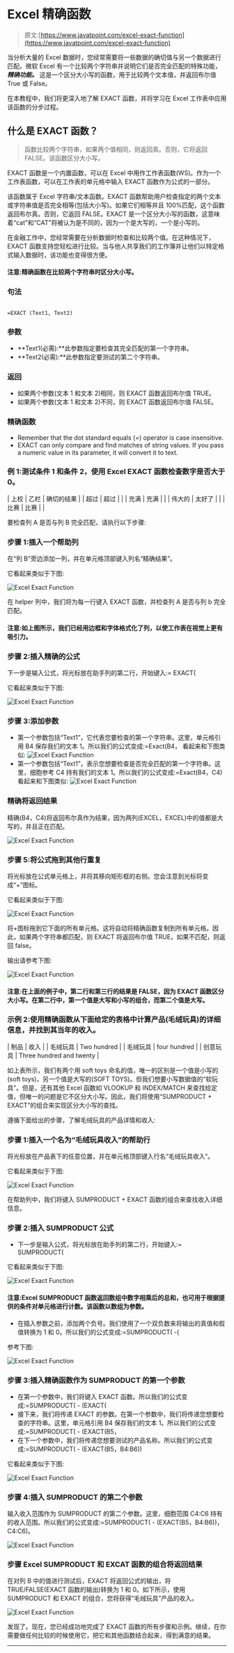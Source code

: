 # Excel 精确函数

> 原文:[https://www.javatpoint.com/excel-exact-function](https://www.javatpoint.com/excel-exact-function)

当分析大量的 Excel 数据时，您经常需要将一些数据的确切值与另一个数据进行匹配。微软 Excel 有一个比较两个字符串并说明它们是否完全匹配的特殊功能， ***精确功能。*** 这是一个区分大小写的函数，用于比较两个文本值，并返回布尔值 True 或 False。

在本教程中，我们将更深入地了解 EXACT 函数，并将学习在 Excel 工作表中应用该函数的分步过程。

## 什么是 EXACT 函数？

> 函数比较两个字符串，如果两个值相同，则返回真。否则，它将返回 FALSE。该函数区分大小写。

EXACT 函数是一个内置函数，可以在 Excel 中用作工作表函数(WS)。作为一个工作表函数，可以在工作表的单元格中输入 EXACT 函数作为公式的一部分。

该函数属于 Excel 字符串/文本函数。EXACT 函数帮助用户检查指定的两个文本或字符串值是否完全相等(包括大小写)。如果它们相等并且 100%匹配，这个函数返回布尔真。否则，它返回 FALSE。EXACT 是一个区分大小写的函数，这意味着“cat”和“CAT”将被认为是不同的，因为一个是大写的，一个是小写的。

在金融工作中，您经常需要在分析数据时检查和比较两个值。在这种情况下，EXACT 函数支持您轻松进行比较。当与他人共享我们的工作簿并让他们以特定格式输入数据时，该功能也变得很方便。

#### 注意:精确函数在比较两个字符串时区分大小写。

### 句法

```

=EXACT (Text1, Text2)

```

### 参数

*   **Text1(必需):**此参数指定要检查其完全匹配的第一个字符串。
*   **Text2(必需):**此参数指定要测试的第二个字符串。

### 返回

*   如果两个参数(文本 1 和文本 2)相同，则 EXACT 函数返回布尔值 TRUE。
*   如果两个参数(文本 1 和文本 2)不同，则 EXACT 函数返回布尔值 FALSE。

### 精确函数

*   Remember that the dot standard equals (=) operator is case insensitive.
*   EXACT can only compare and find matches of string values. If you pass a numeric value in its parameter, it will convert it to text.

### 例 1:测试条件 1 和条件 2，使用 Excel EXACT 函数检查数字是否大于 0。

| 上校 | 乙栏 | 确切的结果 |
| 超过 | 超过 |  |
| 充满 | 充满 |  |
| 伟大的 | 太好了 |  |
| 比赛 | 比赛 |  |

要检查列 A 是否与列 B 完全匹配，请执行以下步骤:

### 步骤 1:插入一个帮助列

在“列 B”旁边添加一列，并在单元格顶部键入列名“精确结果”。

它看起来类似于下图:

![Excel Exact Function](img/94e24af28ce3a6d2b68e4d47b750d814.png)

在 helper 列中，我们将为每一行键入 EXACT 函数，并检查列 A 是否与列 b 完全匹配。

#### 注意:如上图所示，我们已经用边框和字体格式化了列，以使工作表在视觉上更有吸引力。

### 步骤 2:插入精确的公式

下一步是输入公式，将光标放在助手列的第二行，开始键入:= EXACT(

它看起来类似于下图:

![Excel Exact Function](img/d7f43e61fdbb236fef1dc68438173056.png)

### 步骤 3:添加参数

*   第一个参数包括“Text1”，它代表您要检查的第一个字符串。这里，单元格引用 B4 保存我们的文本 1。所以我们的公式变成:=Exact(B4，
    看起来和下图类似:
    ![Excel Exact Function](img/32dc41cba075d56a0922e7d95852982b.png)
*   第一个参数包括“Text1”，表示您想要检查是否完全匹配的第一个字符串。这里，细胞参考 C4 持有我们的文本 1。所以我们的公式变成:=Exact(B4，C4)
    看起来和下图类似:
    ![Excel Exact Function](img/efc372873e6b4f1b31ac95942a7ef77d.png)

### 精确将返回结果

精确(B4，C4)将返回布尔真作为结果，因为两列(EXCEL，EXCEL)中的值都是大写的，并且正在匹配。

![Excel Exact Function](img/3160ece649c8d790d421538059128e59.png)

### 步骤 5:将公式拖到其他行重复

将光标放在公式单元格上，并将其移向矩形框的右侧。您会注意到光标将变成“+”图标。

它看起来类似于下图:

![Excel Exact Function](img/f0348ae5e6ca8b86e2a62ac4a73e74db.png)

将+图标拖到它下面的所有单元格。这将自动将精确函数复制到所有单元格。因此，如果两个字符串都匹配，则 EXACT 将返回布尔值 TRUE，如果不匹配，则返回 false。

输出请参考下图:

![Excel Exact Function](img/03afe4103e8d806857803649bb798018.png)

#### 注意:在上面的例子中，第二行和第三行的结果是 FALSE，因为 EXACT 函数区分大小写。在第二行中，第一个值是大写和小写的组合，而第二个值是大写。

### 示例 2:使用精确函数从下面给定的表格中计算产品(毛绒玩具)的详细信息，并找到其当年的收入。

| 制品 | 收入 |
| 毛绒玩具 | Two hundred |
| 毛绒玩具 | four hundred |
| 创意玩具 | Three hundred and twenty |

如上表所示，我们有两个用 soft toys 命名的值，唯一的区别是一个值是小写的(soft toys)，另一个值是大写的(SOFT TOYS)。但我们想要小写数据值的“软玩具”。但是，还有其他 Excel 函数如 VLOOKUP 和 INDEX/MATCH 来查找给定值，但唯一的问题是它不区分大小写。因此，我们将使用“SUMPRODUCT + EXACT”的组合来实现区分大小写的查找。

遵循下面给出的步骤，了解毛绒玩具的产品详情和收入:

### 步骤 1:插入一个名为“毛绒玩具收入”的帮助行

将光标放在产品表下的任意位置，并在单元格顶部键入行名“毛绒玩具收入”。

它看起来类似于下图:

![Excel Exact Function](img/14b1311056f6c644012d637c0b038fa4.png)

在帮助列中，我们将键入 SUMPRODUCT + EXACT 函数的组合来查找收入详细信息。

### 步骤 2:插入 SUMPRODUCT 公式

*   下一步是输入公式，将光标放在助手列的第二行，开始键入:= SUMPRODUCT(

它看起来类似于下图:

![Excel Exact Function](img/4fa49e99df005366fd1d05344ffaffca.png)

#### 注意:Excel SUMPRODUCT 函数返回数组中数字相乘后的总和，也可用于根据提供的条件对单元格进行计数。该函数以数组为参数。

*   在插入参数之前，添加两个负号。我们使用了一个双负数来将输出的真值和假值转换为 1 和 0。所以我们的公式变成:=SUMPRODUCT( -(

参考下图:

![Excel Exact Function](img/1f3bb03ccf5cc5b5b75f17389d90b7e9.png)

### 步骤 3:插入精确函数作为 SUMPRODUCT 的第一个参数

*   在第一个参数中，我们将键入 EXACT 函数。所以我们的公式变成:=SUMPRODUCT( - (EXACT(
*   接下来，我们将传递 EXACT 的参数。在第一个参数中，我们将传递您想要检查的字符串。这里，单元格引用 B4 保存我们的文本 1。所以我们的公式变成:=SUMPRODUCT( - (EXACT(B5，
*   在下一个参数中，我们将传递您想要测试的产品名称。所以我们的公式变成:=SUMPRODUCT( - (EXACT(B5，B4:B6))

它看起来类似于下图:

![Excel Exact Function](img/8b60f98e32f7d2f7dd398f7c9a5029f7.png)

### 步骤 4:插入 SUMPRODUCT 的第二个参数

输入收入范围作为 SUMPRODUCT 的第二个参数。这里，细胞范围 C4:C6 持有的收入范围。所以我们的公式变成:=SUMPRODUCT( - (EXACT(B5，B4:B6))，C4:C6)。

![Excel Exact Function](img/c5ac014d54bc7437c5b51b95fdd63add.png)

### 步骤 Excel SUMPRODUCT 和 EXCAT 函数的组合将返回结果

在对列 B 中的值进行测试后，EXACT 将返回公式的输出，将 TRUE/FALSE(EXACT 函数的输出)转换为 1 和 0。如下所示，使用 SUMPRODUCT 和 EXACT 的组合，您将获得“毛绒玩具”产品的收入。

![Excel Exact Function](img/ec0d8c098bc1b8f745819ee18d987c5d.png)

发现了。现在，您已经成功地完成了 EXACT 函数的所有步骤和示例。继续，在你需要做任何比较的时候使用它，把它和其他函数结合起来，得到满意的结果。

* * *